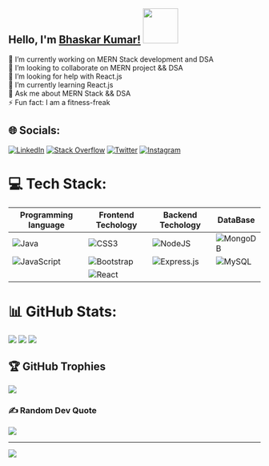 ## Hello, I'm [Bhaskar Kumar!](https://bhaskarkumar1.github.io/cv/) <img src="https://c.tenor.com/nebZyl8oN7IAAAAi/wave-hello.gif" width="70" height="70" />
 🔭 I’m currently working on MERN Stack development and DSA<br>👯 I’m looking to collaborate on MERN project && DSA<br>🤝 I’m looking for help with React.js<br>🌱 I’m currently learning React.js<br>💬     Ask me about MERN Stack && DSA<br>⚡ Fun fact: I am a fitness-freak
## 🌐 Socials:
[![LinkedIn](https://img.shields.io/badge/LinkedIn-%230077B5.svg?logo=linkedin&logoColor=white)](https://linkedin.com/in/bhaskar-kumar-61a3271b3) [![Stack Overflow](https://img.shields.io/badge/-Stackoverflow-FE7A16?logo=stack-overflow&logoColor=white)](https://stackoverflow.com/users/16772608) [![Twitter](https://img.shields.io/badge/Twitter-%231DA1F2.svg?logo=Twitter&logoColor=white)](https://twitter.com/@bhaskarkrsingh_) [![Instagram](https://img.shields.io/badge/Instagram-%23E4405F.svg?logo=Instagram&logoColor=white)](https://instagram.com/bhaskar__kumar_singh) 

# 💻 Tech Stack:

|  Programming language  |  Frontend Techology  |  Backend Techology  |   DataBase  |
| ------------- | ------------- | ------------- | ------------- |
| ![Java](https://img.shields.io/badge/java-%23ED8B00.svg?style=for-the-badge&logo=java&logoColor=white) | ![CSS3](https://img.shields.io/badge/css3-%231572B6.svg?style=for-the-badge&logo=css3&logoColor=white) | ![NodeJS](https://img.shields.io/badge/node.js-6DA55F?style=for-the-badge&logo=node.js&logoColor=white) | ![MongoDB](https://img.shields.io/badge/MongoDB-%234ea94b.svg?style=for-the-badge&logo=mongodb&logoColor=white) |
| ![JavaScript](https://img.shields.io/badge/javascript-%23323330.svg?style=for-the-badge&logo=javascript&logoColor=%23F7DF1E) | ![Bootstrap](https://img.shields.io/badge/bootstrap-%23563D7C.svg?style=for-the-badge&logo=bootstrap&logoColor=white) | ![Express.js](https://img.shields.io/badge/express.js-%23404d59.svg?style=for-the-badge&logo=express&logoColor=%2361DAFB) | ![MySQL](https://img.shields.io/badge/mysql-%2300f.svg?style=for-the-badge&logo=mysql&logoColor=white) | 
|   | ![React](https://img.shields.io/badge/react-%2320232a.svg?style=for-the-badge&logo=react&logoColor=%2361DAFB) |

# 📊 GitHub Stats:
![](https://github-readme-stats.vercel.app/api?username=bhaskarkumar1&theme=dark&hide_border=false&include_all_commits=true&count_private=true)
![](https://github-readme-streak-stats.herokuapp.com/?user=bhaskarkumar1&theme=dark&hide_border=false)
![](https://github-readme-stats.vercel.app/api/top-langs/?username=bhaskarkumar1&theme=dark&hide_border=false&include_all_commits=true&count_private=true&layout=compact)

## 🏆 GitHub Trophies
![](https://github-profile-trophy.vercel.app/?username=bhaskarkumar1&theme=gitdimmed&no-frame=false&no-bg=true&margin-w=4)


### ✍️ Random Dev Quote
![](https://quotes-github-readme.vercel.app/api?type=horizontal&theme=gruvbox)

---
[![](https://visitcount.itsvg.in/api?id=bhaskarkumar1&icon=0&color=5)](https://visitcount.itsvg.in)

